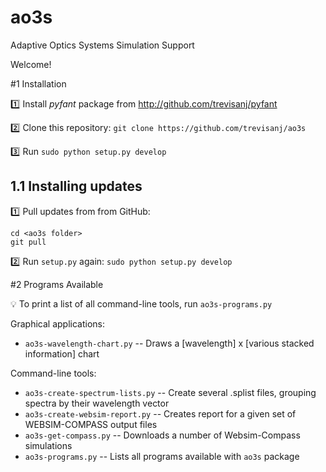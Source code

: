 # ao3s
Adaptive Optics Systems Simulation Support 

Welcome!

#<a name=S1></a>1 Installation

:one: Install _pyfant_ package from http://github.com/trevisanj/pyfant
   
:two: Clone this repository: `git clone https://github.com/trevisanj/ao3s`

:three: Run `sudo python setup.py develop`

## 1.1 Installing updates

:one: Pull updates from from GitHub:

```shell
cd <ao3s folder>
git pull
```

:two: Run `setup.py` again: `sudo python setup.py develop`

#<a name=S2></a>2 Programs Available

:bulb: To print a list of all command-line tools, run `ao3s-programs.py`

Graphical applications:
  - `ao3s-wavelength-chart.py` -- Draws a [wavelength] x [various stacked information] chart

Command-line tools:
  - `ao3s-create-spectrum-lists.py` -- Create several .splist files, grouping spectra by their wavelength vector
  - `ao3s-create-websim-report.py` -- Creates report for a given set of WEBSIM-COMPASS output files
  - `ao3s-get-compass.py` -- Downloads a number of Websim-Compass simulations
  - `ao3s-programs.py` -- Lists all programs available with `ao3s` package

